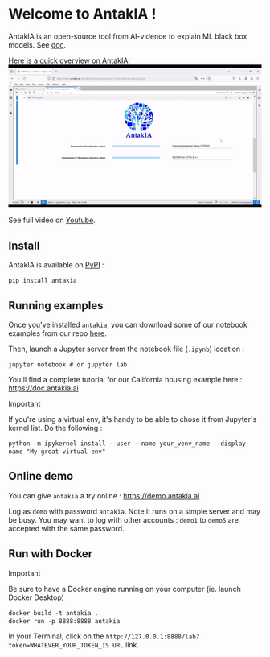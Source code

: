 # Welcome to AntakIA !

AntakIA is an open-source tool from AI-vidence to explain ML black box models. See [doc](https://doc.antakia.ai).

Here is a quick overview on AntakIA:
![AntakIA demo](/docs/img/antakia.gif)

See full video on [Youtube](https://youtu.be/wQFC_20OIOM).

## Install

AntakIA is available on [PyPI](https://pypi.org/project/antakia/) :

```
pip install antakia
```

## Running examples

Once you've installed `antakia`, you can download some of our notebook examples from our repo [here](https://github.com/AI-vidence/antakia/tree/main/examples).

Then, launch a Jupyter server from the notebook file (`.ipynb`) location :

```
jupyter notebook # or jupyter lab
```

You'll find a complete tutorial for our California housing example here : https://doc.antakia.ai

> [!IMPORTANT] 
If you're using a virtual env, it's handy to be able to chose it from Jupyter's kernel list. Do the following :

```
python -m ipykernel install --user --name your_venv_name --display-name "My great virtual env"
```

## Online demo

You can give `antakia` a try online  : https://demo.antakia.ai 

Log as `demo`  with password `antakia`.
Note it runs on a simple server and may be busy. You may want to log with other accounts : `demo1` to `demo5` are accepted with the same password.


## Run with Docker

> [!IMPORTANT] 
Be sure to have a Docker engine running on your computer (ie. launch Docker Desktop)

```
docker build -t antakia .
docker run -p 8888:8888 antakia
```

In your Terminal, click on the `http://127.0.0.1:8888/lab?token=WHATEVER_YOUR_TOKEN_IS URL` link.
